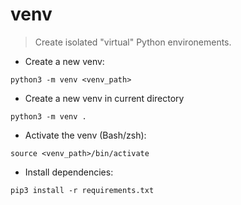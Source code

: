 # venv

> Create isolated "virtual" Python environements.

- Create a new venv:

`python3 -m venv <venv_path>`

- Create a new venv in current directory

`python3 -m venv .`

- Activate the venv (Bash/zsh):

`source <venv_path>/bin/activate`

- Install dependencies:

`pip3 install -r requirements.txt`
